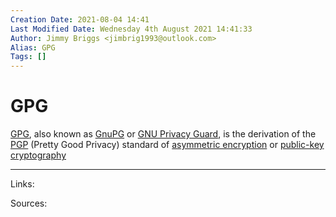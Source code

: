 ```yaml
---
Creation Date: 2021-08-04 14:41
Last Modified Date: Wednesday 4th August 2021 14:41:33
Author: Jimmy Briggs <jimbrig1993@outlook.com>
Alias: GPG
Tags: []
---
```


# GPG

[GPG](), also known as [GnuPG]() or [GNU Privacy Guard](), is the derivation of the [PGP]() (Pretty Good Privacy) standard of [asymmetric encryption]() or [public-key cryptography]()

***

Links: 

Sources:

